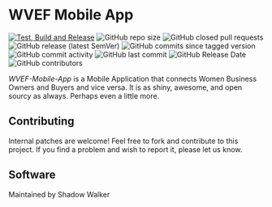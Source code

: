 WVEF Mobile App
=======
[![Test, Build and Release](https://github.com/buluma/WVEF-Mobile-App/actions/workflows/main.yml/badge.svg)](https://github.com/buluma/WVEF-Mobile-App/actions/workflows/main.yml) ![GitHub repo size](https://img.shields.io/github/repo-size/buluma/WVEF-Mobile-App) ![GitHub closed pull requests](https://img.shields.io/github/issues-pr-closed-raw/buluma/WVEF-Mobile-App) ![GitHub release (latest SemVer)](https://img.shields.io/github/v/release/buluma/WVEF-Mobile-App) ![GitHub commits since tagged version](https://img.shields.io/github/commits-since/buluma/WVEF-Mobile-App/v2.4.6/master) ![GitHub commit activity](https://img.shields.io/github/commit-activity/m/buluma/WVEF-Mobile-App) ![GitHub last commit](https://img.shields.io/github/last-commit/buluma/WVEF-Mobile-App) ![GitHub Release Date](https://img.shields.io/github/release-date/buluma/WVEF-Mobile-App) ![GitHub contributors](https://img.shields.io/github/contributors/buluma/WVEF-Mobile-App)

*WVEF-Mobile-App* is a Mobile Application that connects Women Business Owners and Buyers and vice versa. It is as shiny, awesome, and open sourcy as always. Perhaps even a little more.

Contributing
------------

Internal patches are welcome! Feel free to fork and contribute to this project. If you find a problem and wish to report it, please let us know.

[ShadowNet]: buluma.co.ke

Software
-------

Maintained by Shadow Walker


